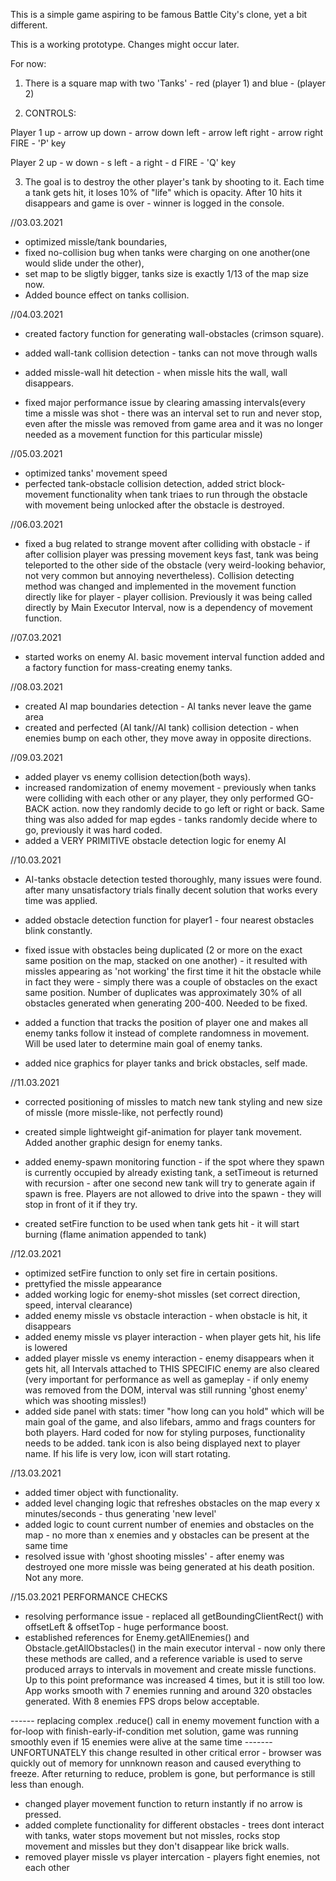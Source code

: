 This is a simple game aspiring to be famous Battle City's clone, yet a bit different.

This is a working prototype. Changes might occur later.

For now: 
1. There is a square map with two 'Tanks' - red (player 1) and blue - (player 2)


2. CONTROLS:

Player 1
up - arrow up
down - arrow down
left - arrow left
right - arrow right
FIRE - 'P' key

Player 2
up - w
down - s
left - a
right - d
FIRE - 'Q' key

3. The goal is to destroy the other player's tank by shooting to it. Each time a tank gets hit,
it loses 10% of "life" which is opacity. After 10 hits it disappears and game is over - 
winner is logged in the console.



//03.03.2021 
- optimized missle/tank boundaries, 
- fixed no-collision bug when tanks were charging on one another(one would slide under the other), 
- set map to be sligtly bigger, tanks size is exactly 1/13 of the map size now. 
- Added bounce effect on tanks collision.

//04.03.2021 
- created factory function for generating wall-obstacles (crimson square).
- added wall-tank collision detection - tanks can not move through walls
- added missle-wall hit detection - when missle hits the wall, wall disappears.

- fixed major performance issue by clearing amassing intervals(every time a missle
was shot - there was an interval set to run and never stop, even after the missle was removed from game area and it was no longer needed as a movement function for this particular missle)

//05.03.2021 
- optimized tanks' movement speed 
- perfected tank-obstacle collision detection, added strict block-movement functionality
when tank triaes to run through the obstacle with movement being unlocked after the obstacle is destroyed.

//06.03.2021
- fixed a bug related to strange movent after colliding with obstacle - if after collision player was pressing movement keys fast, tank was being teleported to the other side of the obstacle (very weird-looking behavior, not very common but annoying nevertheless). Collision detecting method was changed and implemented in the movement function directly like for player - player collision. 
Previously it was being called directly by Main Executor Interval, now is a dependency of movement function.

//07.03.2021
- started works on enemy AI. basic movement interval function added and a factory function for mass-creating enemy tanks.

//08.03.2021
- created AI map boundaries detection - AI tanks never leave the game area
- created and perfected (AI tank//AI tank) collision detection - when enemies bump on each other, they move away in opposite directions. 

//09.03.2021
- added player vs enemy collision detection(both ways).
- increased randomization of enemy movement - previously when tanks were colliding with each other or any player, they only performed GO-BACK action. now they randomly decide to go left or right or back. 
Same thing was also added for map egdes - tanks randomly decide where to go, previously it was hard coded.
- added a VERY PRIMITIVE obstacle detection logic for enemy AI

//10.03.2021
- AI-tanks obstacle detection tested thoroughly, many issues were found.
after many unsatisfactory trials finally decent solution that works every time was applied.
- added obstacle detection function for player1 - four nearest obstacles blink constantly.
- fixed issue with obstacles being duplicated (2 or more on the exact same position on the map, stacked on one another) - it resulted with missles appearing as 'not working' the first time it hit the obstacle while in fact they were - simply there was a couple of  obstacles on the exact same position. Number of duplicates was approximately 30% of all obstacles generated when generating 200-400. Needed to be fixed.

- added a function that tracks the position of player one and makes all enemy tanks follow it instead of complete randomness in movement. Will be used later to determine main goal of enemy tanks.

- added nice graphics for player tanks and brick obstacles, self made.

//11.03.2021
- corrected positioning of missles to match new tank styling and new size of missle (more missle-like, not perfectly round)
- created simple lightweight gif-animation for player tank movement. Added another graphic design for enemy tanks.
- added enemy-spawn monitoring function - if the spot where they spawn is currently occupied by already existing tank, a setTimeout is returned with recursion - after one second new tank will try to generate again if spawn is free. Players are not allowed to drive into the spawn - they will stop in front of it if they try. 

- created setFire function to be used when tank gets hit - it will start burning (flame animation appended to tank)

//12.03.2021
- optimized setFire function to only set fire in certain positions. 
- prettyfied the missle appearance
- added working logic for enemy-shot missles (set correct direction, speed, interval clearance)
- added enemy missle vs obstacle interaction - when obstacle is hit, it disappears
- added enemy missle vs player interaction - when player gets hit, his life is lowered
- added player missle vs enemy interaction - enemy disappears when it gets hit, all Intervals attached to THIS SPECIFIC enemy are also cleared (very important for performance as well as gameplay - if only enemy was removed from the DOM, interval was still running 'ghost enemy' which was shooting missles!)
- added side panel with stats: timer "how long can you hold" which will be main goal of the game, and also lifebars, ammo and frags counters for both players. Hard coded for now for styling purposes, functionality needs to be added.
tank icon is also being displayed next to player name. If his life is very low, icon will start rotating.

//13.03.2021
- added timer object with functionality. 
- added level changing logic that refreshes obstacles on the map every x minutes/seconds - thus generating 'new level'
- added logic to count current number of enemies and obstacles on the map - no more than x enemies and y obstacles can be present at the same time
- resolved issue with 'ghost shooting missles' - after enemy was destroyed one more missle was being generated at his death position. Not any more.

//15.03.2021 PERFORMANCE CHECKS
- resolving performance issue - replaced all getBoundingClientRect() with offsetLeft & offsetTop - huge performance boost.
- established references for Enemy.getAllEnemies() and Obstacle.getAllObstacles() in the main executor interval - now only there these methods are called, and a reference variable is used to serve produced arrays to intervals in movement and create missle functions. 
Up to this point preformance was increased 4 times, but it is still too low. 
App works smooth with 7 enemies running and around 320 obstacles generated. 
With 8 enemies FPS drops below acceptable.

------ replacing complex .reduce() call in enemy movement function with a for-loop with finish-early-if-condition met solution, game was running smoothly even if 15 enemies were alive at the same time ------- UNFORTUNATELY this change resulted in other critical error - browser was quickly out of memory for unnknown reason and caused everything to freeze.
After returning to reduce, problem is gone, but performance is still less than enough.

- changed player movement function to return instantly if no arrow is pressed. 
- added complete functionality for different obstacles - trees dont interact with tanks, water stops movement but not missles, rocks stop movement and missles but they don't disappear like brick walls.
- removed player missle vs player intercation - players fight enemies, not each other